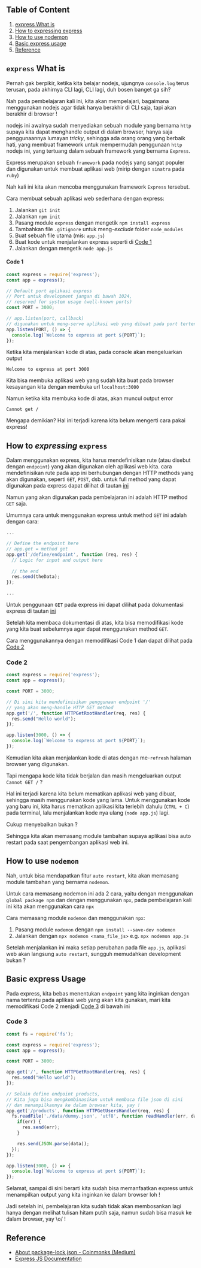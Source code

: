 ## Table of Content
1. [express What is](#express-what-is)
1. [How to expressing express](#how-to-expressing-express)
1. [How to use nodemon](#how-to-use-nodemon)
1. [Basic express usage](#basic-express-usage)
1. [Reference](#reference)

## `express` What is

Pernah gak berpikir, ketika kita belajar nodejs, ujungnya `console.log` 
terus terusan, pada akhirnya CLI lagi, CLI lagi, duh bosen banget ga sih?

Nah pada pembelajaran kali ini, kita akan mempelajari, bagaimana menggunakan
nodejs agar tidak hanya berakhir di CLI saja, tapi akan berakhir di browser !

nodejs ini awalnya sudah menyediakan sebuah module yang bernama `http` supaya
kita dapat menghandle output di dalam browser, hanya saja penggunaannya lumayan
*tricky*, sehingga ada orang orang yang berbaik hati, yang membuat framework
untuk mempermudah penggunaan `http` nodejs ini, yang tertuang dalam sebuah
framework yang bernama `Express`.

Express merupakan sebuah `framework` pada nodejs yang sangat populer dan 
digunakan untuk membuat aplikasi web (mirip dengan `sinatra` pada `ruby`)

Nah kali ini kita akan mencoba menggunakan framework `Express` tersebut.

Cara membuat sebuah aplikasi web sederhana dengan express:
1. Jalankan `git init`
1. Jalankan `npm init`
1. Pasang module `express` dengan mengetik `npm install express`
1. Tambahkan file `.gitignore` untuk meng-*exclude* folder `node_modules`
1. Buat sebuah file utama (mis: `app.js`)
1. Buat kode untuk menjalankan express seperti di [Code 1](#code-1)
1. Jalankan dengan mengetik `node app.js`

#### Code 1
```javascript
const express = require('express');
const app = express();

// Default port aplikasi express
// Port untuk development jangan di bawah 1024, 
// reserved for system usage (well-known ports)
const PORT = 3000;

// app.listen(port, callback)
// digunakan untuk meng-serve aplikasi web yang dibuat pada port tertentu
app.listen(PORT, () => {
  console.log(`Welcome to express at port ${PORT}`);
});
```

Ketika kita menjalankan kode di atas, pada console akan mengeluarkan output
```
Welcome to express at port 3000
```

Kita bisa membuka aplikasi web yang sudah kita buat pada browser kesayangan 
kita dengan membuka url `localhost:3000`

Namun ketika kita membuka kode di atas, akan muncul output error
```
Cannot get /
```

Mengapa demikian? Hal ini terjadi karena kita belum mengerti cara pakai express!

## How to *expressing* `express`
Dalam menggunakan express, kita harus mendefinisikan rute (atau disebut dengan
`endpoint`) yang akan digunakan oleh aplikasi web kita. cara mendefinisikan rute 
pada app ini berhubungan dengan HTTP methods yang akan digunakan, seperti 
`GET`, `POST`, dsb. untuk full method yang dapat 
digunakan pada express dapat dilihat di tautan 
[ini](https://expressjs.com/en/4x/api.html#app.METHOD)

Namun yang akan digunakan pada pembelajaran ini adalah HTTP method `GET` saja.

Umumnya cara untuk menggunakan express untuk method `GET` ini adalah
dengan cara:

```javascript
...

// Define the endpoint here
// app.get = method get
app.get('/define/endpoint', function (req, res) {
  // Logic for input and output here
  
  // the end
  res.send(theData);
});

...
```

Untuk penggunaan `GET` pada express ini dapat dilihat pada dokumentasi
express di tautan 
[ini](https://expressjs.com/en/4x/api.html#app.get.method)

Setelah kita membaca dokumentasi di atas, kita bisa memodifikasi kode
yang kita buat sebelumnya agar dapat menggunakan method `GET`.

Cara menggunakannya dengan memodifikasi Code 1 dan dapat dilihat pada [Code 2](#code-2)

### Code 2
```javascript
const express = require('express');
const app = express();

const PORT = 3000;

// Di sini kita mendefinisikan penggunaan endpoint '/'
// yang akan meng-handle HTTP GET method
app.get('/', function HTTPGetRootHandler(req, res) {
  res.send("Hello world");
});

app.listen(3000, () => {
  console.log(`Welcome to express at port ${PORT}`);
});
```
Kemudian kita akan menjalankan kode di atas dengan me-`refresh` halaman browser
yang digunakan. 

Tapi mengapa kode kita tidak berjalan dan masih mengeluarkan output 
`Cannot GET /` ?

Hal ini terjadi karena kita belum mematikan aplikasi web yang dibuat, sehingga
masih menggunakan kode yang lama. Untuk menggunakan kode yang baru ini, kita 
harus mematikan aplikasi kita terlebih dahulu (`CTRL + C`) pada terminal, lalu
menjalankan kode nya ulang (`node app.js`) lagi. 

Cukup menyebalkan bukan ?

Sehingga kita akan memasang module tambahan supaya aplikasi bisa auto restart pada saat pengembangan aplikasi web ini.

## How to use `nodemon`
Nah, untuk bisa mendapatkan fitur `auto restart`, kita akan memasang module 
tambahan yang bernama `nodemon`.

Untuk cara memasang nodemon ini ada 2 cara, yaitu dengan menggunakan 
`global package npm` dan dengan menggunakan `npx`, pada pembelajaran kali ini
kita akan menggunakan cara `npx`

Cara memasang module `nodemon` dan menggunakan `npx`:
1. Pasang module `nodemon` dengan `npm install --save-dev nodemon`
2. Jalankan dengan `npx nodemon <nama_file_js>` e.g. `npx nodemon app.js`

Setelah menjalankan ini maka setiap perubahan pada file `app.js`, aplikasi web 
akan langsung `auto restart`, sungguh memudahkan development bukan ?

## Basic express Usage
Pada express, kita bebas menentukan `endpoint` yang kita inginkan dengan nama 
tertentu pada aplikasi web yang akan kita gunakan, mari kita memodifikasi 
Code 2 menjadi [Code 3](#code-3) di bawah ini

### Code 3
```javascript
const fs = require('fs');

const express = require('express');
const app = express();

const PORT = 3000;

app.get('/', function HTTPGetRootHandler(req, res) {
  res.send("Hello world");
});

// Selain define endpoint products,
// Kita juga bisa mengkombinasikan untuk membaca file json di sini
// dan menampilkannya ke dalam browser kita, yay !
app.get('/products', function HTTPGetUsersHandler(req, res) {
  fs.readFile('./data/dummy.json', 'utf8', function readHandler(err, data) {
    if(err) {
      res.send(err);
    }

    res.send(JSON.parse(data));
  });
});

app.listen(3000, () => {
  console.log(`Welcome to express at port ${PORT}`);
});
```

Selamat, sampai di sini berarti kita sudah bisa memanfaatkan express untuk
menampilkan output yang kita inginkan ke dalam browser loh !

Jadi setelah ini, pembelajaran kita sudah tidak akan membosankan lagi hanya
dengan melihat tulisan hitam putih saja, namun sudah bisa masuk ke dalam 
browser, yay \o/ !

## Reference
* [About package-lock.json - Coinmonks (Medium)](https://medium.com/coinmonks/everything-you-wanted-to-know-about-package-lock-json-b81911aa8ab8)
* [Express JS Documentation](https://expressjs.com/en/api.html#express)